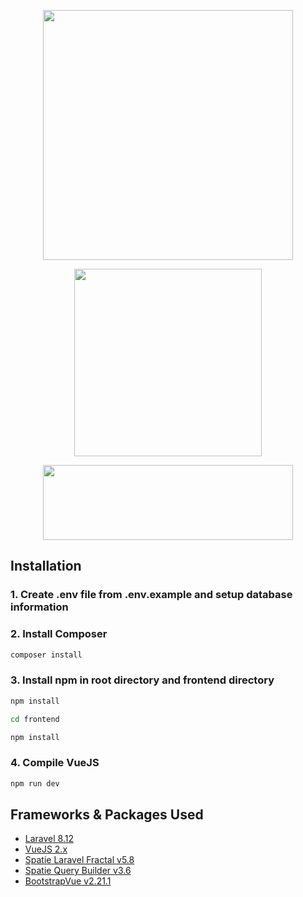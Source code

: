 <p align="center">
<a href="https://food.jumia.com.eg/" target="_blank">
<img src="https://africa-public.food.jumia.com/assets/production/eg/layout/themes/capricciosa_hellofood/images/en/jumiafood-logo.png?v=1597660256" width="400">
</a>
</p>
<p align="center">
<a href="https://laravel.com" target="_blank">
<img src="https://raw.githubusercontent.com/laravel/art/master/logo-lockup/5%20SVG/2%20CMYK/1%20Full%20Color/laravel-logolockup-cmyk-red.svg" width="300">
</a>
</p>
<p align="center">
<a href="https://vuejs.org/" target="_blank">
<img src="https://vuejs.org/images/logo.svg" width="400" height="120">
</a>
</p>


## Installation

### 1. Create .env file from .env.example and setup database information

### 2. Install Composer
```bash
composer install
```

### 3. Install npm in root directory and frontend directory
```bash
npm install
```
```bash
cd frontend
```
```bash
npm install
```
### 4. Compile VueJS
```bash
npm run dev
```


## Frameworks & Packages Used

- [Laravel 8.12](https://laravel.com/docs/8.x)
- [VueJS 2.x](https://laravel.com/docs/8.x)
- [Spatie Laravel Fractal v5.8](https://github.com/spatie/laravel-fractal)
- [Spatie Query Builder v3.6](https://spatie.be/docs/laravel-query-builder/v3/introduction)
- [BootstrapVue v2.21.1](https://bootstrap-vue.org/)
